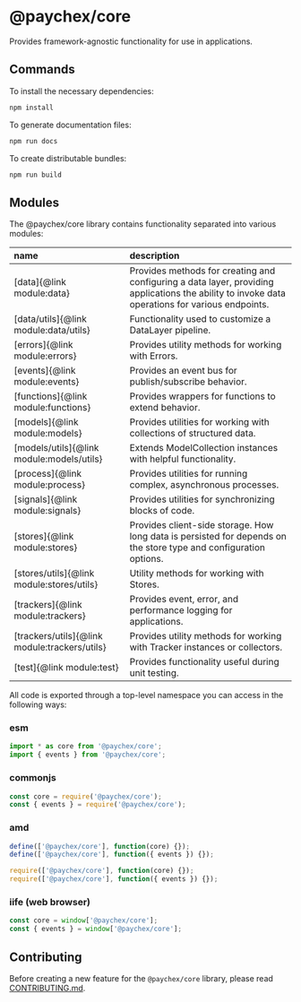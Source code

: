 # @paychex/core

Provides framework-agnostic functionality for use in applications.

## Commands

To install the necessary dependencies:

```bash
npm install
```

To generate documentation files:

```bash
npm run docs
```

To create distributable bundles:

```bash
npm run build
```

## Modules

The @paychex/core library contains functionality separated into various modules:

name | description
:--- | :---
[data]{@link module:data} | Provides methods for creating and configuring a data layer, providing applications the ability to invoke data operations for various endpoints.
[data/utils]{@link module:data/utils} | Functionality used to customize a DataLayer pipeline.
[errors]{@link module:errors} | Provides utility methods for working with Errors.
[events]{@link module:events} | Provides an event bus for publish/subscribe behavior.
[functions]{@link module:functions} | Provides wrappers for functions to extend behavior.
[models]{@link module:models} | Provides utilities for working with collections of structured data.
[models/utils]{@link module:models/utils} | Extends ModelCollection instances with helpful functionality.
[process]{@link module:process} | Provides utilities for running complex, asynchronous processes.
[signals]{@link module:signals} | Provides utilities for synchronizing blocks of code.
[stores]{@link module:stores} | Provides client-side storage. How long data is persisted for depends on the store type and configuration options.
[stores/utils]{@link module:stores/utils} | Utility methods for working with Stores.
[trackers]{@link module:trackers} | Provides event, error, and performance logging for applications.
[trackers/utils]{@link module:trackers/utils} | Provides utility methods for working with Tracker instances or collectors.
[test]{@link module:test} | Provides functionality useful during unit testing.

All code is exported through a top-level namespace you can access in the following ways:

### esm

```js
import * as core from '@paychex/core';
import { events } from '@paychex/core';
```

### commonjs

```js
const core = require('@paychex/core');
const { events } = require('@paychex/core');
```

### amd

```js
define(['@paychex/core'], function(core) {});
define(['@paychex/core'], function({ events }) {});
```

```js
require(['@paychex/core'], function(core) {});
require(['@paychex/core'], function({ events }) {});
```

### iife (web browser)

```js
const core = window['@paychex/core'];
const { events } = window['@paychex/core'];
```

## Contributing

Before creating a new feature for the `@paychex/core` library, please read [CONTRIBUTING.md](https://github.com/paychex/core/blob/master/CONTRIBUTING.md).

